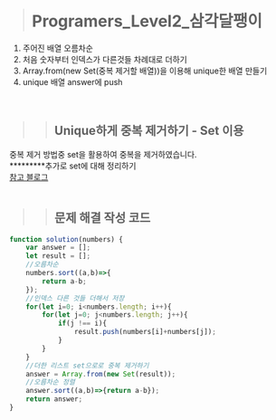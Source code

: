 ><h1>Programers_Level2_삼각달팽이</h1>
1. 주어진 배열 오름차순
2. 처음 숫자부터 인덱스가 다른것들 차례대로 더하기
3. Array.from(new Set(중복 제거할 배열))을 이용해 unique한 배열 만들기
4. unique 배열 answer에 push
<br>

>><h2>Unique하게 중복 제거하기 - Set 이용</h2>
중복 제거 방법중 set을 활용하여 중복을 제거하였습니다.<br>
*********추가로 set에 대해 정리하기<br>
[참고 블로그](https://medium.com/@khwsc1/%EC%9E%90%EB%B0%94%EC%8A%A4%ED%81%AC%EB%A6%BD%ED%8A%B8-es6-set%EC%97%90-%EB%8C%80%ED%95%B4-%EC%95%8C%EC%95%84%EB%B3%B4%EC%9E%90-9b7294dfba99)
<br><br>

>><h2>문제 해결 작성 코드</h2>
```javascript
function solution(numbers) {
    var answer = [];
    let result = [];
    //오름차순
    numbers.sort((a,b)=>{
        return a-b;
    });
    //인덱스 다른 것들 더해서 저장
    for(let i=0; i<numbers.length; i++){
        for(let j=0; j<numbers.length; j++){
            if(j !== i){
                result.push(numbers[i]+numbers[j]);
            }
        }
    }
    //더한 리스트 set으로로 중복 제거하기
    answer = Array.from(new Set(result));
    //오름차순 정렬
    answer.sort((a,b)=>{return a-b});
    return answer;
}
```
